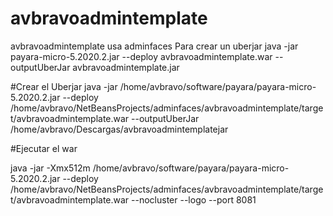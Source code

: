 # avbravoadmintemplate
avbravoadmintemplate usa adminfaces
Para crear un uberjar
java -jar payara-micro-5.2020.2.jar --deploy avbravoadmintemplate.war --outputUberJar avbravoadmintemplate.jar

#Crear  el Uberjar
java -jar    /home/avbravo/software/payara/payara-micro-5.2020.2.jar --deploy /home/avbravo/NetBeansProjects/adminfaces/avbravoadmintemplate/target/avbravoadmintemplate.war --outputUberJar /home/avbravo/Descargas/avbravoadmintemplatejar


#Ejecutar el war

java -jar -Xmx512m /home/avbravo/software/payara/payara-micro-5.2020.2.jar  --deploy /home/avbravo/NetBeansProjects/adminfaces/avbravoadmintemplate/target/avbravoadmintemplate.war --nocluster --logo --port 8081

